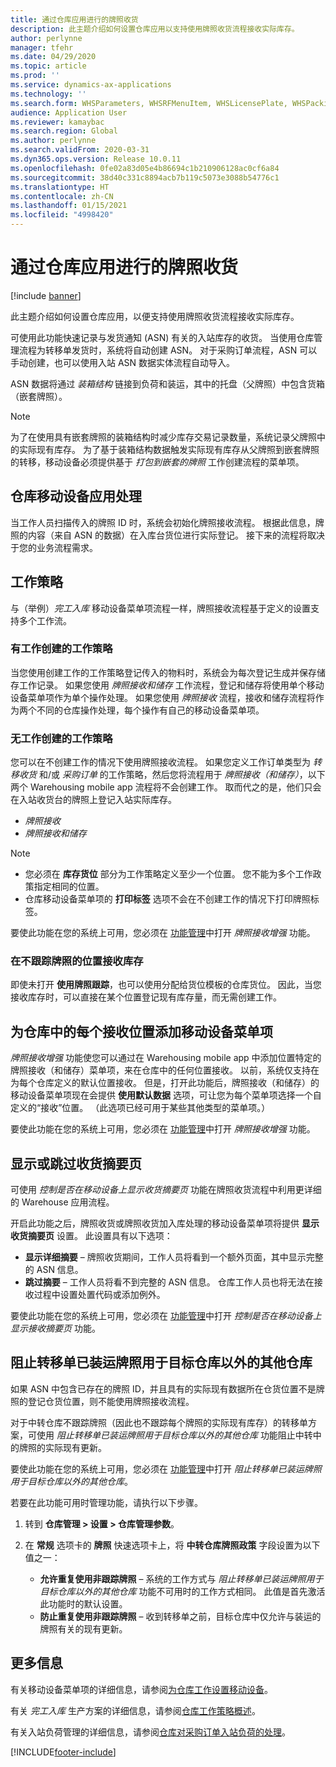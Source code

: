 ```yaml
---
title: 通过仓库应用进行的牌照收货
description: 此主题介绍如何设置仓库应用以支持使用牌照收货流程接收实际库存。
author: perlynne
manager: tfehr
ms.date: 04/29/2020
ms.topic: article
ms.prod: ''
ms.service: dynamics-ax-applications
ms.technology: ''
ms.search.form: WHSParameters, WHSRFMenuItem, WHSLicensePlate, WHSPackingStructure
audience: Application User
ms.reviewer: kamaybac
ms.search.region: Global
ms.author: perlynne
ms.search.validFrom: 2020-03-31
ms.dyn365.ops.version: Release 10.0.11
ms.openlocfilehash: 0fe02a83d05e4b86694c1b210906128ac0cf6a84
ms.sourcegitcommit: 38d40c331c8894acb7b119c5073e3088b54776c1
ms.translationtype: HT
ms.contentlocale: zh-CN
ms.lasthandoff: 01/15/2021
ms.locfileid: "4998420"
---
```

# <a name="license-plate-receiving-via-the-warehouse-app"></a>通过仓库应用进行的牌照收货

[!include [banner](../includes/banner.md)]

此主题介绍如何设置仓库应用，以便支持使用牌照收货流程接收实际库存。

可使用此功能快速记录与发货通知 (ASN) 有关的入站库存的收货。 当使用仓库管理流程为转移单发货时，系统将自动创建 ASN。 对于采购订单流程，ASN 可以手动创建，也可以使用入站 ASN 数据实体流程自动导入。

ASN 数据将通过 *装箱结构* 链接到负荷和装运，其中的托盘（父牌照）中包含货箱（嵌套牌照）。

> [!NOTE]
> 为了在使用具有嵌套牌照的装箱结构时减少库存交易记录数量，系统记录父牌照中的实际现有库存。 为了基于装箱结构数据触发实际现有库存从父牌照到嵌套牌照的转移，移动设备必须提供基于 *打包到嵌套的牌照* 工作创建流程的菜单项。

## <a name="warehousing-mobile-device-app-processing"></a>仓库移动设备应用处理

当工作人员扫描传入的牌照 ID 时，系统会初始化牌照接收流程。 根据此信息，牌照的内容（来自 ASN 的数据）在入库台货位进行实际登记。 接下来的流程将取决于您的业务流程需求。

## <a name="work-policies"></a>工作策略

与（举例）*完工入库* 移动设备菜单项流程一样，牌照接收流程基于定义的设置支持多个工作流。

### <a name="work-policies-with-work-creation"></a>有工作创建的工作策略

当您使用创建工作的工作策略登记传入的物料时，系统会为每次登记生成并保存储存工作记录。 如果您使用 *牌照接收和储存* 工作流程，登记和储存将使用单个移动设备菜单项作为单个操作处理。 如果您使用 *牌照接收* 流程，接收和储存流程将作为两个不同的仓库操作处理，每个操作有自己的移动设备菜单项。

### <a name="work-policies-without-work-creation"></a>无工作创建的工作策略

您可以在不创建工作的情况下使用牌照接收流程。 如果您定义工作订单类型为 *转移收货* 和/或 *采购订单* 的工作策略，然后您将流程用于 *牌照接收（和储存）*，以下两个 Warehousing mobile app 流程将不会创建工作。 取而代之的是，他们只会在入站收货台的牌照上登记入站实际库存。

- *牌照接收*
- *牌照接收和储存*

> [!NOTE]
> - 您必须在 **库存货位** 部分为工作策略定义至少一个位置。 您不能为多个工作政策指定相同的位置。
> - 仓库移动设备菜单项的 **打印标签** 选项不会在不创建工作的情况下打印牌照标签。

要使此功能在您的系统上可用，您必须在 [功能管理](../../fin-ops-core/fin-ops/get-started/feature-management/feature-management-overview.md)中打开 *牌照接收增强* 功能。

### <a name="receive-inventory-on-a-location-that-doesnt-track-license-plates"></a>在不跟踪牌照的位置接收库存

即使未打开 **使用牌照跟踪**，也可以使用分配给货位模板的仓库货位。 因此，当您接收库存时，可以直接在某个位置登记现有库存量，而无需创建工作。

## <a name="add-mobile-device-menu-items-for-each-receiving-location-in-a-warehouse"></a>为仓库中的每个接收位置添加移动设备菜单项

*牌照接收增强* 功能使您可以通过在 Warehousing mobile app 中添加位置特定的牌照接收（和储存）菜单项，来在仓库中的任何位置接收。 以前，系统仅支持在为每个仓库定义的默认位置接收。 但是，打开此功能后，牌照接收（和储存）的移动设备菜单项现在会提供 **使用默认数据** 选项，可让您为每个菜单项选择一个自定义的“接收”位置。 （此选项已经可用于某些其他类型的菜单项。）

要使此功能在您的系统上可用，您必须在 [功能管理](../../fin-ops-core/fin-ops/get-started/feature-management/feature-management-overview.md)中打开 *牌照接收增强* 功能。

## <a name="show-or-skip-the-receiving-summary-page"></a>显示或跳过收货摘要页

可使用 *控制是否在移动设备上显示收货摘要页* 功能在牌照收货流程中利用更详细的 Warehouse 应用流程。

开启此功能之后，牌照收货或牌照收货加入库处理的移动设备菜单项将提供 **显示收货摘要页** 设置。 此设置具有以下选项：

- **显示详细摘要** – 牌照收货期间，工作人员将看到一个额外页面，其中显示完整的 ASN 信息。
- **跳过摘要** – 工作人员将看不到完整的 ASN 信息。 仓库工作人员也将无法在接收过程中设置处置代码或添加例外。

要使此功能在您的系统上可用，您必须在 [功能管理](../../fin-ops-core/fin-ops/get-started/feature-management/feature-management-overview.md)中打开 *控制是否在移动设备上显示接收摘要页* 功能。

## <a name="prevent-transfer-ordershipped-license-plates-from-being-used-at-warehouses-other-than-the-destination-warehouse"></a>阻止转移单已装运牌照用于目标仓库以外的其他仓库

如果 ASN 中包含已存在的牌照 ID，并且具有的实际现有数据所在仓货位置不是牌照的登记仓货位置，则不能使用牌照接收流程。

对于中转仓库不跟踪牌照（因此也不跟踪每个牌照的实际现有库存）的转移单方案，可使用 *阻止转移单已装运牌照用于目标仓库以外的其他仓库* 功能阻止中转中的牌照的实际现有更新。

要使此功能在您的系统上可用，您必须在 [功能管理](../../fin-ops-core/fin-ops/get-started/feature-management/feature-management-overview.md)中打开 *阻止转移单已装运牌照用于目标仓库以外的其他仓库*。

若要在此功能可用时管理功能，请执行以下步骤。

1. 转到 **仓库管理 \> 设置 \> 仓库管理参数**。
1. 在 **常规** 选项卡的 **牌照** 快速选项卡上，将 **中转仓库牌照政策** 字段设置为以下值之一：

    - **允许重复使用非跟踪牌照** – 系统的工作方式与 *阻止转移单已装运牌照用于目标仓库以外的其他仓库* 功能不可用时的工作方式相同。 此值是首先激活此功能时的默认设置。
    - **防止重复使用非跟踪牌照** – 收到转移单之前，目标仓库中仅允许与装运的牌照有关的现有更新。

## <a name="more-information"></a>更多信息

有关移动设备菜单项的详细信息，请参阅[为仓库工作设置移动设备](configure-mobile-devices-warehouse.md)。

有关 *完工入库* 生产方案的详细信息，请参阅[仓库工作策略概述](warehouse-work-policies.md)。

有关入站负荷管理的详细信息，请参阅[仓库对采购订单入站负荷的处理](inbound-load-handling.md)。


[!INCLUDE[footer-include](../../includes/footer-banner.md)]